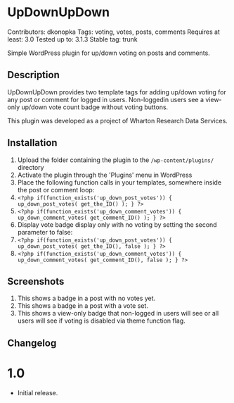 # UpDownUpDown #
Contributors: dkonopka
Tags: voting, votes, posts, comments
Requires at least: 3.0
Tested up to: 3.1.3
Stable tag: trunk

Simple WordPress plugin for up/down voting on posts and comments.

## Description ##

UpDownUpDown provides two template tags for adding up/down voting for any post or comment for logged in users. Non-loggedin users see a view-only up/down vote count badge without voting buttons.

This plugin was developed as a project of Wharton Research Data Services.
  
## Installation ##

1. Upload the folder containing the plugin to the `/wp-content/plugins/` directory
1. Activate the plugin through the 'Plugins' menu in WordPress
1. Place the following function calls in your templates, somewhere inside the post or comment loop:
  1. `<?php if(function_exists('up_down_post_votes')) { up_down_post_votes( get_the_ID() ); } ?>`
  1. `<?php if(function_exists('up_down_comment_votes')) { up_down_comment_votes( get_comment_ID() ); } ?>`
1. Display vote badge display only with no voting by setting the second parameter to false:
  1. `<?php if(function_exists('up_down_post_votes')) { up_down_post_votes( get_the_ID(), false ); } ?>`
  1. `<?php if(function_exists('up_down_comment_votes')) { up_down_comment_votes( get_comment_ID(), false ); } ?>`

## Screenshots ##

1. This shows a badge in a post with no votes yet.
2. This shows a badge in a post with a vote set.
3. This shows a view-only badge that non-logged in users will see or all users will see if voting is disabled via theme function flag.

## Changelog ##

# 1.0 #
* Initial release.